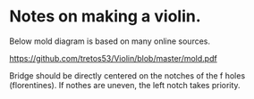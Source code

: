# Notes on making a violin.

Below mold diagram is based on many online sources.

https://github.com/tretos53/Violin/blob/master/mold.pdf

Bridge should be directly centered on the notches of the f holes (florentines). If nothes are uneven, the left notch takes priority.
